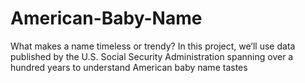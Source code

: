 # American-Baby-Name
What makes a name timeless or trendy? In this project, we’ll use data published by the U.S. Social Security Administration spanning over a hundred years to understand American baby name tastes
